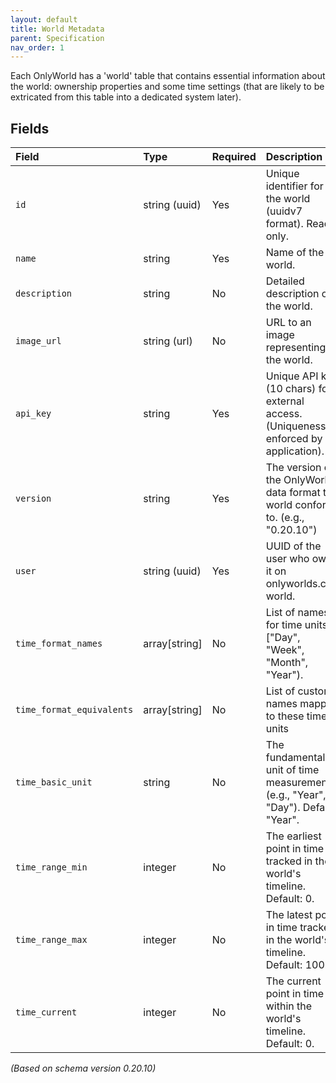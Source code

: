 ```yaml
---
layout: default
title: World Metadata
parent: Specification
nav_order: 1
---
```



Each OnlyWorld has a 'world' table that contains essential information about the world: ownership properties and some time settings (that are likely to be extricated from this table into a dedicated system later).

## Fields

| Field                     | Type           | Required | Description                                                                                                |
| :------------------------ | :------------- | :------- | :--------------------------------------------------------------------------------------------------------- |
| `id`                      | string (uuid)  | Yes      | Unique identifier for the world (uuidv7 format). Read-only.                                                |
| `name`                    | string         | Yes      | Name of the world.                                                                                         |
| `description`             | string         | No       | Detailed description of the world.                                                                         |
| `image_url`               | string (url)   | No       | URL to an image representing the world.                                                                    |
| `api_key`                 | string         | Yes      | Unique API key (10 chars) for external access. (Uniqueness enforced by application).                        |
| `version`                 | string         | Yes      | The version of the OnlyWorlds data format this world conforms to. (e.g., "0.20.10")                          |
| `user`                    | string (uuid)  | Yes      | UUID of the user who owns it on onlyworlds.com world.                                                                      |
| `time_format_names`       | array[string]  | No       | List of names for time units ["Day", "Week", "Month", "Year").             
| `time_format_equivalents` | array[string] | No        | List of custom names mapped to these time units     |                   |
| `time_basic_unit`         | string         | No       | The fundamental unit of time measurement (e.g., "Year", "Day"). Default: "Year".                          |
| `time_range_min`          | integer        | No       | The earliest point in time tracked in the world's timeline. Default: 0.                                    |
| `time_range_max`          | integer        | No       | The latest point in time tracked in the world's timeline. Default: 100.                                   |
| `time_current`            | integer        | No       | The current point in time within the world's timeline. Default: 0.                                       |

*(Based on schema version 0.20.10)*

